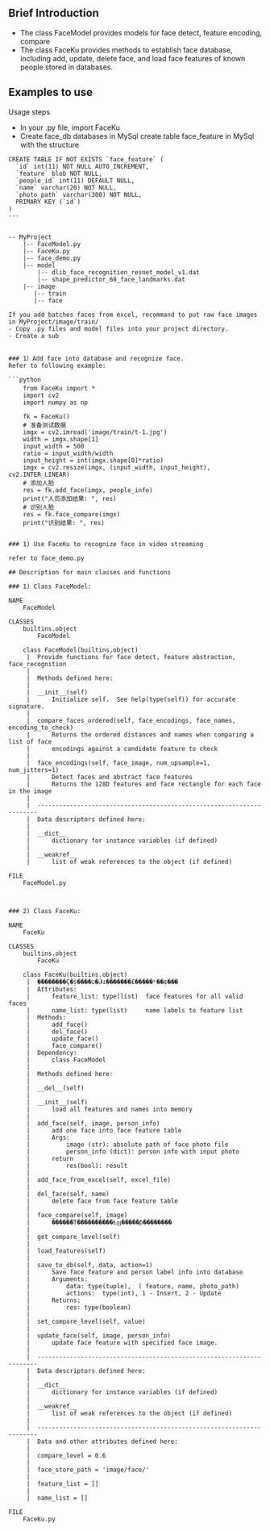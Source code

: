 ## Brief Introduction
- The class FaceModel provides models for face detect, feature encoding, compare
- The class FaceKu provides methods to establish face database, including add, update, delete face, and load face features of known people stored in databases. 

## Examples to use 

Usage steps 
- In your .py file,  import FaceKu
- Create face_db databases in MySql
  create table face_feature in MySql with the structure 
```
CREATE TABLE IF NOT EXISTS `face_feature` (
  `id` int(11) NOT NULL AUTO_INCREMENT,
  `feature` blob NOT NULL,
  `people_id` int(11) DEFAULT NULL,
  `name` varchar(20) NOT NULL,
  `photo_path` varchar(300) NOT NULL,
  PRIMARY KEY (`id`)
) 
···


-- MyProject
    |-- FaceModel.py
    |-- FaceKu.py
    |-- face_demo.py
    |-- model
        |-- dlib_face_recognition_resnet_model_v1.dat 
        |-- shape_predictor_68_face_landmarks.dat
    |-- image
       |-- train
       |-- face

If you add batches faces from excel, recommand to put raw face images in MyProject/image/train/
- Copy .py files and model files into your project directory. 
- Create a sub


### 1）Add face into database and recognize face.  
Refer to following example:

```python
    from FaceKu import *　
    import cv2
    import numpy as np

    fk = FaceKu()
    # 准备测试数据
    imgx = cv2.imread('image/train/t-1.jpg')
    width = imgx.shape[1]
    input_width = 500
    ratio = input_width/width
    input_height = int(imgx.shape[0]*ratio)
    imgx = cv2.resize(imgx, (input_width, input_height), cv2.INTER_LINEAR)
    # 添加人脸
    res = fk.add_face(imgx, people_info)
    print("人员添加结果: ", res)
    # 识别人脸
    res = fk.face_compare(imgx)
    print("识别结果: ", res)


### 1) Use FaceKu to recognize face in video streaming 

refer to face_demo.py 

## Description for main classes and functions

### 1) Class FaceModel:

NAME
    FaceModel

CLASSES
    builtins.object
        FaceModel
    
    class FaceModel(builtins.object)
     |  Provide functions for face detect, feature abstraction, face_recognition
     |  
     |  Methods defined here:
     |  
     |  __init__(self)
     |      Initialize self.  See help(type(self)) for accurate signature.
     |  
     |  compare_faces_ordered(self, face_encodings, face_names, encoding_to_check)
     |      Returns the ordered distances and names when comparing a list of face 
     |      encodings against a candidate feature to check
     |  
     |  face_encodings(self, face_image, num_upsample=1, num_jitters=1)
     |      Detect faces and abstract face features
     |      Returns the 128D features and face rectangle for each face in the image
     |  
     |  ----------------------------------------------------------------------
     |  Data descriptors defined here:
     |  
     |  __dict__
     |      dictionary for instance variables (if defined)
     |  
     |  __weakref__
     |      list of weak references to the object (if defined)

FILE
    FaceModel.py



### 2) Class FaceKu:

NAME
    FaceKu

CLASSES
    builtins.object
        FaceKu
    
    class FaceKu(builtins.object)
     |  ��������Ҫ�ṩ����ע�ᣬɾ�������£�����ʶ��ȹ���
     |  Attributes:
     |      feature_list: type(list)  face features for all valid faces
     |      name_list: type(list)     name labels to feature list  
     |  Methods:
     |      add_face()
     |      del_face()
     |      update_face()
     |      face_compare()
     |  Dependency: 
     |      class FaceModel
     |  
     |  Methods defined here:
     |  
     |  __del__(self)
     |  
     |  __init__(self)
     |      load all features and names into memory
     |  
     |  add_face(self, image, person_info)
     |      add one face into face feature table
     |      Args:
     |          image (str): absolute path of face photo file 
     |          person_info (dict): person info with input photo
     |      return
     |          res(bool): result
     |  
     |  add_face_from_excel(self, excel_file)
     |  
     |  del_face(self, name)
     |      delete face from face feature table
     |  
     |  face_compare(self, image)
     |      ������Ƭ����������Ƚϣ�����ƥ��������
     |  
     |  get_compare_level(self)
     |  
     |  load_features(self)
     |  
     |  save_to_db(self, data, action=1)
     |      Save face feature and person label info into database
     |      Arguments:
     |          data: type(tuple),  ( feature, name, photo_path)
     |          actions:  type(int), 1 - Insert, 2 - Update
     |      Returns:
     |          res: type(boolean)
     |  
     |  set_compare_level(self, value)
     |  
     |  update_face(self, image, person_info)
     |      update face feature with specified face image.
     |  
     |  ----------------------------------------------------------------------
     |  Data descriptors defined here:
     |  
     |  __dict__
     |      dictionary for instance variables (if defined)
     |  
     |  __weakref__
     |      list of weak references to the object (if defined)
     |  
     |  ----------------------------------------------------------------------
     |  Data and other attributes defined here:
     |  
     |  compare_level = 0.6
     |  
     |  face_store_path = 'image/face/'
     |  
     |  feature_list = []
     |  
     |  name_list = []

FILE
    FaceKu.py




